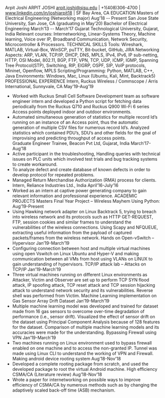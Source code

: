 Arpit Joshi
ARPIT JOSHI
arpit.joshi@sjsu.edu   | +1(408)306-4700 | www.linkedin.com/in/joshiarpit18   | SF Bay Area, CA
EDUCATION
Masters of Electrical Engineering (Networking major)							Aug’18 -- Present 
San Jose State University, San Jose, CA									(graduating in May’20)
Bachelor of Electrical Engineering 									March’13 -- March’17
Gujarat Technological University, Gujarat, India 
Relevant courses: Internetworking, Linear-Systems Theory, Machine learning, Voice over IP, Broadband Communication, Network Security, Microcontroller & Processors.
TECHNICAL SKILLS
Tools: Wireshark, MATLAB, Virtual-Box, WinSCP, puTTY, Bit-bucket, GitHub, JIRA
Networking Aspects: ARP, VLAN, TCP/IP, DHCP, DNS, MPLS, IPv4, IPv6, IP sub-netting, HTTP, OSI Model, 802.11, BGP, FTP, VPN, TCP, UDP, ICMP, IGMP, Spanning Tree Protocol(STP), Switching, RIP, EIGRP, OSPF, SIP, VoIP protocols, Mininet, Openflow, MPLS
Scripting/Programming: Python, MATLAB, C++, Java
Environments: Windows, Mac, Linux (Ubuntu, Kali, Mint, Backtrack5)
PROFESSIONAL EXPERIENCE
Intern, Ruckus Wireless / Commscope / Arris International, Sunnyvale, CA					May’19-Aug’19
-	Worked with Ruckus Small Cell Software Development team as software engineer intern and developed a Python script for fetching data periodically from the Ruckus Q710 and Ruckus Q900 Wi-Fi 6 series Access points deployed indoor and outdoor environments.
-	Automated simultaneous generation of statistics for multiple record Id’s running on an instance of an Access point, thus the automatic generation of multiple CSV files for numerous record Id’s. Analyzed statistics which contained PDU’s, SDU’s and other fields for the goal of improvising and predicting throughput of access points.  
Graduate Engineer Trainee, Beacon Pvt Ltd, Gujarat, India   	 	 	 	              		March’17-Aug’18 
-	Active participant in the troubleshooting, Handling queries with technical issues on PLC units which involved test trials and bug tracking systems to create workaround. 
-	To analyze defect and create database of known defects in order to develop protocol for repeated problems. 
-	Managed Return Merchandise Authorization (RMA) process for clients. 
Intern, Reliance Industries Ltd., India  	 	 	 	 	 	 			April’16-July’16 
-	Worked as an intern at captive power generating company to gain relevant information and professional experience. 
ACADEMIC PROJECTS
Masters Final Year Project – Wireless Mayhem Using Python: 						Aug’19-Present 	
-	Using Hawking network adapter on Linux Backtrack 5, trying to breach into wireless network and its protocols such as HTTP GET-REQUEST, FTP, session cookies and similar frames to understand the vulnerabilities of the wireless connections. Using Scapy and NFQUEUE, extracting useful information from the payload of captured packets/frames from the wireless network. 
Hands on Open-vSwitch – Hypervisor 				  	  	 			Jan’19-March’19 
-	Configuring connection between host and multiple virtual machines using open Vswitch on Linux Ubuntu and Hyper-V and making communication between all VMs from host using VLANs on LINUX to gain understanding of hypervisors.
TCP/IP attack lab – Attacks on TCP/IP					 	 	 		Jan’19-March’19 
-	Three virtual machines running on different Linux environments as Attacker, Victim and Observer are set up to perform TCP SYN flood attack, IP spoofing attack, TCP reset attack and TCP session hijacking attack to understand network security and its vulnerabilities. Reverse shell was performed from Victim.
Machine Learning implementation on Gas Sensor Array Drift Dataset					Jan’19-March’19
-	Multiple machine learning model was developed and trained for dataset made from 16 gas sensors to overcome over-time degradation of performance (i.e., sensor drift).  Visualized the effect of sensor drift on the dataset using Principal Component Analysis because of 128 features for the dataset. Comparison of multiple machine learning models and its accuracies were made for the understanding.
Bypassing Firewall using VPN 					  	  	 			Jan’19-March’19 
-	Two machines running on Linux environment used to bypass firewall enabled on one machine and to access the non-granted IP. Tunnel was made using Linux CLI to understand the working of VPN and Firewall.  
Making android device rooting system				  	  	 			Aug’18-Nov’18 
-	Developed a complete rooting package from scratch, and used the developed package to root the virtual Android machine.
High efficiency CSMA/CA (Literature review)	 	 	 	 	 	 		 Aug’18-Nov’18 
-	Wrote a paper for internetworking on possible ways to improve efficiency of CSMA/CA by numerous methods such as by changing the adaptively scaled back-off time (ASB) mechanism. 

